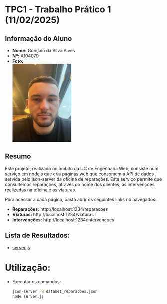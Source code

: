 # TPC1 - Trabalho Prático 1 (11/02/2025)

## Informação do Aluno

- **Nome:** Gonçalo da Silva Alves
- **Nº:** A104079
- **Foto:** <br/> <img src="pic.jpeg" alt="Profile picture" width="188" height="250"/>

## Resumo

Este projeto, realizado no âmbito da UC de Engenharia Web, consiste num serviço em nodejs que cria páginas web que consomem a API de dados servida pelo json-server da oficina de reparações. Este serviço permite que consultemos reparações, através do nome dos clientes, as intervenções realizadas na oficina e as viaturas.

Para acessar a cada página, basta abrir os seguintes links no navegados:

- **Reparações:** http://localhost:1234/reparacoes
- **Viaturas:** http://localhost:1234/viaturas
- **Intervenções:** http://localhost:1234/intervencoes

## Lista de Resultados:

- [server.js](server.js)

# Utilização:
 - Executar os comandos:
   ```sh
   json-server -w dataset_reparacoes.json
   node server.js
   ```
